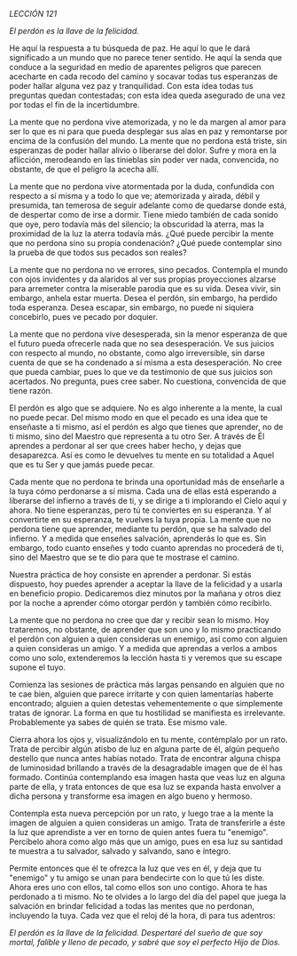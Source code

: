 *LECCIÓN 121*

*El perdón es la llave de la felicidad.*

He aquí la respuesta a tu búsqueda de paz. He aquí lo que le dará significado a un mundo que no parece tener sentido. He aquí la senda que conduce a la seguridad en medio de aparentes peligros que parecen acecharte en cada recodo del camino y socavar todas tus esperanzas de poder hallar alguna vez paz y tranquilidad. Con esta idea todas tus preguntas quedan contestadas; con esta idea queda asegurado de una vez por todas el fin de la incertidumbre.

La mente que no perdona vive atemorizada, y no le da margen al amor para ser lo que es ni para que pueda desplegar sus alas en paz y remontarse por encima de la confusión del mundo. La mente que no perdona está triste, sin esperanzas de poder hallar alivio o liberarse del dolor. Sufre y mora en la aflicción, merodeando en las tinieblas sin poder ver nada, convencida, no obstante, de que el peligro la acecha allí.

La mente que no perdona vive atormentada por la duda, confundida con respecto a sí misma y a todo lo que ve; atemorizada y airada, débil y presumida, tan temerosa de seguir adelante como de quedarse donde está, de despertar como de irse a dormir. Tiene miedo también de cada sonido que oye, pero todavía más del silencio; la obscuridad la aterra, mas la proximidad de la luz la aterra todavía más. ¿Qué puede percibir la mente que no perdona sino su propia condenación? ¿Qué puede contemplar sino la prueba de que todos sus pecados son reales?

La mente que no perdona no ve errores, sino pecados. Contempla el mundo con ojos invidentes y da alaridos al ver sus propias proyecciones alzarse para arremeter contra la miserable parodia que es su vida. Desea vivir, sin embargo, anhela estar muerta. Desea el perdón, sin embargo, ha perdido toda esperanza. Desea escapar, sin embargo, no puede ni siquiera concebirlo, pues ve pecado por doquier.

La mente que no perdona vive desesperada, sin la menor esperanza de que el futuro pueda ofrecerle nada que no sea desesperación. Ve sus juicios con respecto al mundo, no obstante, como algo irreversible, sin darse cuenta de que se ha condenado a sí misma a esta desesperación. No cree que pueda cambiar, pues lo que ve da testimonio de que sus juicios son acertados. No pregunta, pues cree saber. No cuestiona, convencida de que tiene razón.

El perdón es algo que se adquiere. No es algo inherente a la mente, la cual no puede pecar. Del mismo modo en que el pecado es una idea que te enseñaste a ti mismo, así el perdón es algo que tienes que aprender, no de ti mismo, sino del Maestro que representa a tu otro Ser. A través de Él aprendes a perdonar al ser que crees haber hecho, y dejas que desaparezca. Así es como le devuelves tu mente en su totalidad a Aquel que es tu Ser y que jamás puede pecar.

Cada mente que no perdona te brinda una oportunidad más de enseñarle a la tuya cómo perdonarse a sí misma. Cada una de ellas está esperando a liberarse del infierno a través de ti, y se dirige a ti implorando el Cielo aquí y ahora. No tiene esperanzas, pero tú te conviertes en su esperanza. Y al convertirte en su esperanza, te vuelves la tuya propia. La mente que no perdona tiene que aprender, mediante tu perdón, que se ha salvado del infierno. Y a medida que enseñes salvación, aprenderás lo que es. Sin embargo, todo cuanto enseñes y todo cuanto aprendas no procederá de ti, sino del Maestro que se te dio para que te mostrase el camino.

Nuestra práctica de hoy consiste en aprender a perdonar. Si estás dispuesto, hoy puedes aprender a aceptar la llave de la felicidad y a usarla en beneficio propio. Dedicaremos diez minutos por la mañana y otros diez por la noche a aprender cómo otorgar perdón y también cómo recibirlo.

La mente que no perdona no cree que dar y recibir sean lo mismo. Hoy trataremos, no obstante, de aprender que son uno y lo mismo practicando el perdón con alguien a quien consideras un enemigo, así como con alguien a quien consideras un amigo. Y a medida que aprendas a verlos a ambos como uno solo, extenderemos la lección hasta ti y veremos que su escape supone el tuyo.

Comienza las sesiones de práctica más largas pensando en alguien que no te cae bien, alguien que parece irritarte y con quien lamentarías haberte encontrado; alguien a quien detestas vehementemente o que simplemente tratas de ignorar. La forma en que tu hostilidad se manifiesta es irrelevante. Probablemente ya sabes de quién se trata. Ese mismo vale.

Cierra ahora los ojos y, visualizándolo en tu mente, contémplalo por un rato. Trata de percibir algún atisbo de luz en alguna parte de él, algún pequeño destello que nunca antes habías notado. Trata de encontrar alguna chispa de luminosidad brillando a través de la desagradable imagen que de él has formado. Continúa contemplando esa imagen hasta que veas luz en alguna parte de ella, y trata entonces de que esa luz se expanda hasta envolver a dicha persona y transforme esa imagen en algo bueno y hermoso.

Contempla esta nueva percepción por un rato, y luego trae a la mente la imagen de alguien a quien consideras un amigo. Trata de transferirle a éste la luz que aprendiste a ver en torno de quien antes fuera tu "enemigo". Percíbelo ahora como algo más que un amigo, pues en esa luz su santidad te muestra a tu salvador, salvado y salvando, sano e íntegro.

Permite entonces que él te ofrezca la luz que ves en él, y deja que tu "enemigo" y tu amigo se unan para bendecirte con lo que tú les diste. Ahora eres uno con ellos, tal como ellos son uno contigo. Ahora te has perdonado a ti mismo. No te olvides a lo largo del día del papel que juega la salvación en brindar felicidad a todas las mentes que no perdonan, incluyendo la tuya. Cada vez que el reloj dé la hora, di para tus adentros:

_El perdón es la llave de la felicidad. Despertaré del sueño de que soy mortal, falible y lleno de pecado, y sabré que soy el perfecto Hijo de Dios._